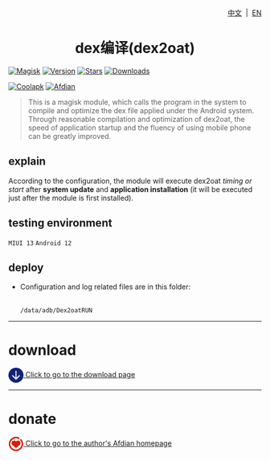 <div align="right">
<a href="/README.md">中文</a> &nbsp;|&nbsp;
<a href="/README_en-US.md">EN</a>
</div>

<div align="center">
<h1>dex编译(dex2oat)</h1>
</div>


[![Magisk](https://img.shields.io/badge/Magisk-blue?style=for-the-badge)](https://github.com/topjohnwu/Magisk)
[![Version](https://img.shields.io/github/tag/six-phase-snow/Dex2oatRUN?style=for-the-badge&label=Current%20version)](https://github.com/six-phase-snow/Dex2oatRUN/releases/latest)
[![Stars](https://img.shields.io/github/stars/six-phase-snow/Dex2oatRUN?style=for-the-badge&label=Github%20Stars&logo=github "GitHub Repo stars")](https://github.com/six-phase-snow/Dex2oatRUN)
[![Downloads](https://img.shields.io/github/downloads/six-phase-snow/Dex2oatRUN/total?style=for-the-badge&label=Github%20downloads&logo=github)](https://github.com/six-phase-snow/Dex2oatRUN/releases)

[![Coolapk](https://img.shields.io/badge/Coolapk-柊芸芸-hotpink?style=for-the-badge)](http://www.coolapk.com/u/11696005)
[![Afdian](https://img.shields.io/badge/Afdian-六相雪-hotpink?style=for-the-badge)](https://afdian.net/a/Suxue_SaMa)

>This is a magisk module, which calls the program in the system to compile and optimize the dex file applied under the Android system. Through reasonable compilation and optimization of dex2oat, the speed of application startup and the fluency of using mobile phone can be greatly improved.

## explain

According to the configuration, the module will execute dex2oat *timing or start* after **system update** and **application installation**  (it will be executed just after the module is first installed).

## testing environment

`MIUI 13`
`Android 12`

## deploy

- Configuration and log related files are in this folder:

  ```

  /data/adb/Dex2oatRUN

  ```

---

# download

[<img src="./.idea/download.png" width = "30" height = "30" alt="download" align=center /> Click to go to the download page](https://github.com/six-phase-snow/Dex2oatRUN/releases)

---

# donate

[<img src="./.idea/love.png" width = "30" height = "30" alt="love" align=center /> Click to go to the author's Afdian homepage](https://afdian.net/a/Suxue_SaMa)
